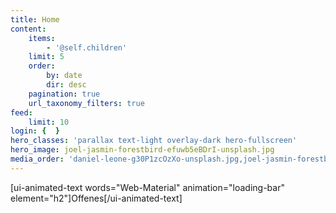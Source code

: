```yaml
---
title: Home
content:
    items:
        - '@self.children'
    limit: 5
    order:
        by: date
        dir: desc
    pagination: true
    url_taxonomy_filters: true
feed:
    limit: 10
login: {  }
hero_classes: 'parallax text-light overlay-dark hero-fullscreen'
hero_image: joel-jasmin-forestbird-efuwb5eBDrI-unsplash.jpg
media_order: 'daniel-leone-g30P1zcOzXo-unsplash.jpg,joel-jasmin-forestbird-efuwb5eBDrI-unsplash.jpg'
---
```


[ui-animated-text words="Web-Material" animation="loading-bar" element="h2"]Offenes[/ui-animated-text]